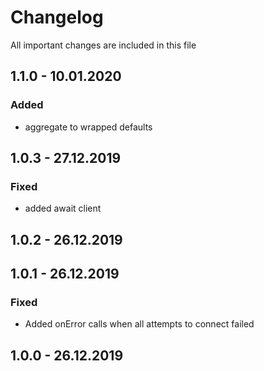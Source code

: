 # Changelog
All important changes are included in this file
## 1.1.0 - 10.01.2020
### Added
- aggregate to wrapped defaults
## 1.0.3 - 27.12.2019
### Fixed
- added await client
## 1.0.2 - 26.12.2019
## 1.0.1 - 26.12.2019
### Fixed
- Added onError calls when all attempts to connect failed
## 1.0.0 - 26.12.2019
